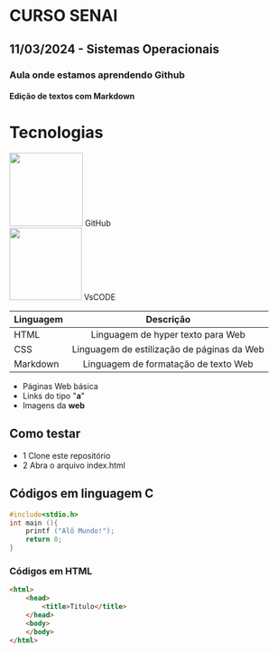 # CURSO SENAI 
## 11/03/2024 - Sistemas Operacionais
### Aula onde estamos aprendendo Github
#### Edição de textos com Markdown

# Tecnologias
<img src= "https://static.vecteezy.com/ti/vetor-gratis/p3/16833872-logotipo-do-github-icone-do-git-hub-em-fundo-branco-gratis-vetor.jpg" style="width:130px"> 
GitHub <br>
<img src= "https://logowik.com/content/uploads/images/visual-studio-code7642.jpg" style="width:128px"> 
VsCODE <br>

|Linguagem|Descrição|
|-|:-:|
|HTML|Linguagem de hyper texto para Web|
|CSS|Linguagem de estilização de páginas da Web|
|Markdown|Linguagem de formatação de texto Web|

- Páginas Web básica 
- Links do tipo "**a**"
- Imagens da **web**

## Como testar
- 1 Clone este repositório 
- 2 Abra o arquivo index.html 

## Códigos em linguagem C
```c
#include<stdio.h>
int main (){
    printf ("Alô Mundo!");
    return 0;
}
```
### Códigos em HTML
```html
<html>
    <head>
        <title>Titulo</title>
    </head>
    <body>
    </body>
</html>

```
